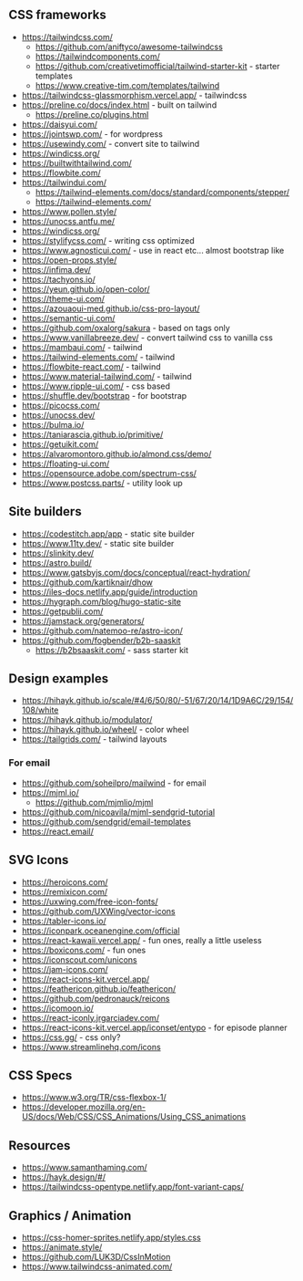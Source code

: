 ## CSS frameworks

- https://tailwindcss.com/
  - https://github.com/aniftyco/awesome-tailwindcss
  - https://tailwindcomponents.com/
  - https://github.com/creativetimofficial/tailwind-starter-kit - starter templates
  - https://www.creative-tim.com/templates/tailwind
- https://tailwindcss-glassmorphism.vercel.app/ - tailwindcss
- https://preline.co/docs/index.html - built on tailwind
  - https://preline.co/plugins.html
- https://daisyui.com/
- https://jointswp.com/ - for wordpress
- https://usewindy.com/ - convert site to tailwind
- https://windicss.org/
- https://builtwithtailwind.com/
- https://flowbite.com/
- https://tailwindui.com/
  - https://tailwind-elements.com/docs/standard/components/stepper/
  - https://tailwind-elements.com/
- https://www.pollen.style/
- https://unocss.antfu.me/
- https://windicss.org/
- https://stylifycss.com/ - writing css optimized
- https://www.agnosticui.com/ - use in react etc... almost bootstrap like
- https://open-props.style/
- https://infima.dev/
- https://tachyons.io/
- https://yeun.github.io/open-color/
- https://theme-ui.com/
- https://azouaoui-med.github.io/css-pro-layout/
- https://semantic-ui.com/
- https://github.com/oxalorg/sakura - based on tags only
- https://www.vanillabreeze.dev/ - convert tailwind css to vanilla css
- https://mambaui.com/ - tailwind
- https://tailwind-elements.com/ - tailwind
- https://flowbite-react.com/ - tailwind
- https://www.material-tailwind.com/ - tailwind
- https://www.ripple-ui.com/ - css based
- https://shuffle.dev/bootstrap - for bootstrap
- https://picocss.com/
- https://unocss.dev/
- https://bulma.io/
- https://taniarascia.github.io/primitive/
- https://getuikit.com/
- https://alvaromontoro.github.io/almond.css/demo/
- https://floating-ui.com/
- https://opensource.adobe.com/spectrum-css/
- https://www.postcss.parts/ - utility look up

## Site builders

- https://codestitch.app/app - static site builder 
- https://www.11ty.dev/ - static site builder
- https://slinkity.dev/
- https://astro.build/
- https://www.gatsbyjs.com/docs/conceptual/react-hydration/
- https://github.com/kartiknair/dhow
- https://iles-docs.netlify.app/guide/introduction
- https://hygraph.com/blog/hugo-static-site
- https://getpublii.com/
- https://jamstack.org/generators/
- https://github.com/natemoo-re/astro-icon/
- https://github.com/fogbender/b2b-saaskit
  - https://b2bsaaskit.com/ - sass starter kit

## Design examples

- https://hihayk.github.io/scale/#4/6/50/80/-51/67/20/14/1D9A6C/29/154/108/white
- https://hihayk.github.io/modulator/
- https://hihayk.github.io/wheel/ - color wheel
- https://tailgrids.com/ - tailwind layouts

### For email

- https://github.com/soheilpro/mailwind - for email
- https://mjml.io/
  - https://github.com/mjmlio/mjml
- https://github.com/nicoavila/mjml-sendgrid-tutorial
- https://github.com/sendgrid/email-templates
- https://react.email/

## SVG Icons

- https://heroicons.com/
- https://remixicon.com/
- https://uxwing.com/free-icon-fonts/
- https://github.com/UXWing/vector-icons
- https://tabler-icons.io/
- https://iconpark.oceanengine.com/official
- https://react-kawaii.vercel.app/ - fun ones, really a little useless
- https://boxicons.com/ - fun ones
- https://iconscout.com/unicons
- https://jam-icons.com/
- https://react-icons-kit.vercel.app/
- https://feathericon.github.io/feathericon/
- https://github.com/pedronauck/reicons
- https://icomoon.io/
- https://react-iconly.jrgarciadev.com/
- https://react-icons-kit.vercel.app/iconset/entypo - for episode planner
- https://css.gg/ - css only?
- https://www.streamlinehq.com/icons

## CSS Specs

- https://www.w3.org/TR/css-flexbox-1/
- https://developer.mozilla.org/en-US/docs/Web/CSS/CSS_Animations/Using_CSS_animations

## Resources

- https://www.samanthaming.com/
- https://hayk.design/#/
- https://tailwindcss-opentype.netlify.app/font-variant-caps/

## Graphics / Animation

- https://css-homer-sprites.netlify.app/styles.css
- https://animate.style/
- https://github.com/LUK3D/CssInMotion
- https://www.tailwindcss-animated.com/
